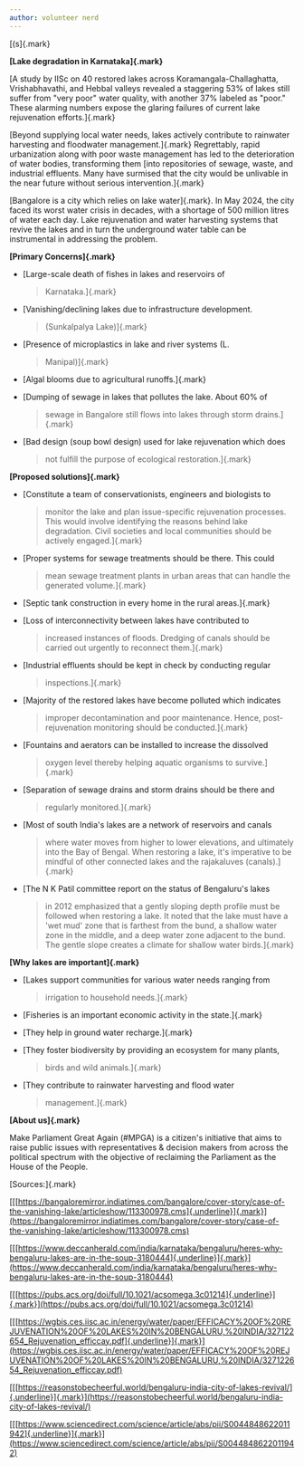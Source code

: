 ```yaml
---
author: volunteer nerd
---
```


[(s]{.mark}

**[Lake degradation in Karnataka]{.mark}**

[A study by IISc on 40 restored lakes across Koramangala-Challaghatta,
Vrishabhavathi, and Hebbal valleys revealed a staggering 53% of lakes
still suffer from \"very poor\" water quality, with another 37% labeled
as \"poor.\" These alarming numbers expose the glaring failures of
current lake rejuvenation efforts.]{.mark}

[Beyond supplying local water needs, lakes actively contribute to
rainwater harvesting and floodwater management.]{.mark} Regrettably,
rapid urbanization along with poor waste management has led to the
deterioration of water bodies, transforming them [into repositories of
sewage, waste, and industrial effluents. Many have surmised that the
city would be unlivable in the near future without serious
intervention.]{.mark}

[Bangalore is a city which relies on lake water]{.mark}. In May 2024,
the city faced its worst water crisis in decades, with a shortage of 500
million litres of water each day. Lake rejuvenation and water harvesting
systems that revive the lakes and in turn the underground water table
can be instrumental in addressing the problem.

**[Primary Concerns]{.mark}**

-   [Large-scale death of fishes in lakes and reservoirs of
    > Karnataka.]{.mark}

-   [Vanishing/declining lakes due to infrastructure development.
    > (Sunkalpalya Lake)]{.mark}

-   [Presence of microplastics in lake and river systems (L.
    > Manipal)]{.mark}

-   [Algal blooms due to agricultural runoffs.]{.mark}

-   [Dumping of sewage in lakes that pollutes the lake. About 60% of
    > sewage in Bangalore still flows into lakes through storm
    > drains.]{.mark}

-   [Bad design (soup bowl design) used for lake rejuvenation which does
    > not fulfill the purpose of ecological restoration.]{.mark}

**[Proposed solutions]{.mark}**

-   [Constitute a team of conservationists, engineers and biologists to
    > monitor the lake and plan issue-specific rejuvenation processes.
    > This would involve identifying the reasons behind lake
    > degradation. Civil societies and local communities should be
    > actively engaged.]{.mark}

-   [Proper systems for sewage treatments should be there. This could
    > mean sewage treatment plants in urban areas that can handle the
    > generated volume.]{.mark}

-   [Septic tank construction in every home in the rural areas.]{.mark}

-   [Loss of interconnectivity between lakes have contributed to
    > increased instances of floods. Dredging of canals should be
    > carried out urgently to reconnect them.]{.mark}

-   [Industrial effluents should be kept in check by conducting regular
    > inspections.]{.mark}

-   [Majority of the restored lakes have become polluted which indicates
    > improper decontamination and poor maintenance. Hence,
    > post-rejuvenation monitoring should be conducted.]{.mark}

-   [Fountains and aerators can be installed to increase the dissolved
    > oxygen level thereby helping aquatic organisms to survive.]{.mark}

-   [Separation of sewage drains and storm drains should be there and
    > regularly monitored.]{.mark}

-   [Most of south India's lakes are a network of reservoirs and canals
    > where water moves from higher to lower elevations, and ultimately
    > into the Bay of Bengal. When restoring a lake, it's imperative to
    > be mindful of other connected lakes and the rajakaluves
    > (canals).]{.mark}

-   [The N K Patil committee report on the status of Bengaluru's lakes
    > in 2012 emphasized that a gently sloping depth profile must be
    > followed when restoring a lake. It noted that the lake must have a
    > 'wet mud' zone that is farthest from the bund, a shallow water
    > zone in the middle, and a deep water zone adjacent to the bund.
    > The gentle slope creates a climate for shallow water
    > birds.]{.mark}

**[Why lakes are important]{.mark}**

-   [Lakes support communities for various water needs ranging from
    > irrigation to household needs.]{.mark}

-   [Fisheries is an important economic activity in the state.]{.mark}

-   [They help in ground water recharge.]{.mark}

-   [They foster biodiversity by providing an ecosystem for many plants,
    > birds and wild animals.]{.mark}

-   [They contribute to rainwater harvesting and flood water
    > management.]{.mark}

**[About us]{.mark}**

Make Parliament Great Again (#MPGA) is a citizen's initiative that aims
to raise public issues with representatives & decision makers from
across the political spectrum with the objective of reclaiming the
Parliament as the House of the People.

[Sources:]{.mark}

[[[https://bangaloremirror.indiatimes.com/bangalore/cover-story/case-of-the-vanishing-lake/articleshow/113300978.cms]{.underline}]{.mark}](https://bangaloremirror.indiatimes.com/bangalore/cover-story/case-of-the-vanishing-lake/articleshow/113300978.cms)

[[[https://www.deccanherald.com/india/karnataka/bengaluru/heres-why-bengaluru-lakes-are-in-the-soup-3180444]{.underline}]{.mark}](https://www.deccanherald.com/india/karnataka/bengaluru/heres-why-bengaluru-lakes-are-in-the-soup-3180444)

[[[https://pubs.acs.org/doi/full/10.1021/acsomega.3c01214]{.underline}]{.mark}](https://pubs.acs.org/doi/full/10.1021/acsomega.3c01214)

[[[https://wgbis.ces.iisc.ac.in/energy/water/paper/EFFICACY%20OF%20REJUVENATION%20OF%20LAKES%20IN%20BENGALURU,%20INDIA/327122654_Rejuvenation_efficcay.pdf]{.underline}]{.mark}](https://wgbis.ces.iisc.ac.in/energy/water/paper/EFFICACY%20OF%20REJUVENATION%20OF%20LAKES%20IN%20BENGALURU,%20INDIA/327122654_Rejuvenation_efficcay.pdf)

[[[https://reasonstobecheerful.world/bengaluru-india-city-of-lakes-revival/]{.underline}]{.mark}](https://reasonstobecheerful.world/bengaluru-india-city-of-lakes-revival/)

[[[https://www.sciencedirect.com/science/article/abs/pii/S0044848622011942]{.underline}]{.mark}](https://www.sciencedirect.com/science/article/abs/pii/S0044848622011942)

